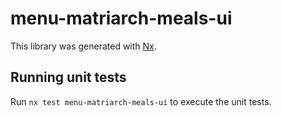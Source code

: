# menu-matriarch-meals-ui

This library was generated with [Nx](https://nx.dev).

## Running unit tests

Run `nx test menu-matriarch-meals-ui` to execute the unit tests.
